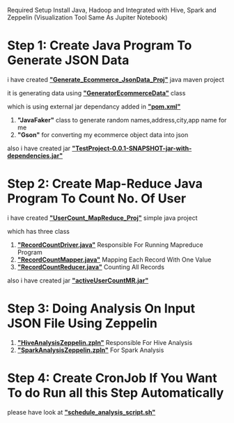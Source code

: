 Required Setup
Install Java, Hadoop and Integrated with Hive, Spark and Zeppelin (Visualization Tool Same As Jupiter Notebook) 

# Step 1: Create Java Program To Generate JSON Data
i have created [<b>"Generate_Ecommerce_JsonData_Proj"</b>](https://github.com/kiranugalmugale15/Big-Data-CaseStudy/tree/main/Generate_Ecommerce_JsonData_Proj) java maven project

it is generating data using [<b>"GeneratorEcommerceData"</b>](https://github.com/kiranugalmugale15/Big-Data-CaseStudy/blob/main/Generate_Ecommerce_JsonData_Proj/src/main/java/GeneratorEcommerceData.java) class 

which is using external jar dependancy added in [<b>"pom.xml"</b>](https://github.com/kiranugalmugale15/Big-Data-CaseStudy/blob/main/Generate_Ecommerce_JsonData_Proj/pom.xml)
1. <b>"JavaFaker"</b> class to generate random names,address,city,app name for me
2. <b>"Gson"</b> for converting my ecommerce object data into json

also i have created jar [<b>"TestProject-0.0.1-SNAPSHOT-jar-with-dependencies.jar"</b>](https://github.com/kiranugalmugale15/Big-Data-CaseStudy/tree/main/Generate_Ecommerce_JsonData_Proj/target)

# Step 2: Create Map-Reduce Java Program To Count No. Of User
i have created [<b>"UserCount_MapReduce_Proj"</b>]([https://github.com/kiranugalmugale15/Big-Data-CaseStudy/tree/main/Generate_Ecommerce_JsonData_Proj](https://github.com/kiranugalmugale15/Big-Data-CaseStudy/tree/main/UserCount_MapReduce_Proj)) simple java project

which has three class 
1. [<b>"RecordCountDriver.java"</b>](https://github.com/kiranugalmugale15/Big-Data-CaseStudy/blob/main/UserCount_MapReduce_Proj/RecordCountDriver.java) Responsible For Running Mapreduce Program
2. [<b>"RecordCountMapper.java"</b>](https://github.com/kiranugalmugale15/Big-Data-CaseStudy/blob/main/UserCount_MapReduce_Proj/RecordCountMapper.java) Mapping Each Record With One Value
3. [<b>"RecordCountReducer.java"</b>](https://github.com/kiranugalmugale15/Big-Data-CaseStudy/blob/main/UserCount_MapReduce_Proj/RecordCountReducer.java) Counting All Records

also i have created jar [<b>"activeUserCountMR.jar"</b>](https://github.com/kiranugalmugale15/Big-Data-CaseStudy/tree/main/UserCount_MapReduce_Proj)

# Step 3: Doing Analysis On Input JSON File Using Zeppelin
1. [<b>"HiveAnalysisZeppelin.zpln"</b>](https://github.com/kiranugalmugale15/Big-Data-CaseStudy/blob/main/ZeppelinNotBooks/HiveAnalysisZeppelin.zpln) Responsible For Hive Analysis
2. [<b>"SparkAnalysisZeppelin.zpln"</b>](https://github.com/kiranugalmugale15/Big-Data-CaseStudy/blob/main/ZeppelinNotBooks/SparkAnalysisZeppelin.zpln) For Spark Analysis

# Step 4: Create CronJob If You Want To do Run all this Step Automatically
please have look at [<b>"schedule_analysis_script.sh"</b>](https://github.com/kiranugalmugale15/Big-Data-CaseStudy/edit/main/CronJob%20Script/schedule_analysis_script.sh)

